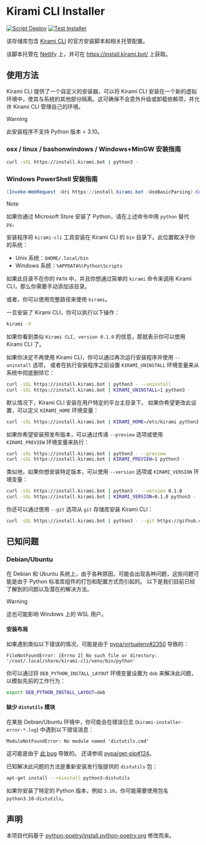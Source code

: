# Kirami CLI Installer

[![Script Deploy](https://github.com/A-kirami/Kirami-CLI-Installer/actions/workflows/deploy.yml/badge.svg)](https://github.com/A-kirami/Kirami-CLI-Installer/actions/workflows/deploy.yml)
[![Test Installer](https://github.com/A-kirami/Kirami-CLI-Installer/actions/workflows/test.yml/badge.svg)](https://github.com/A-kirami/Kirami-CLI-Installer/actions/workflows/test.yml)

该存储库包含 [Kirami CLI](https://github.com/A-kirami/KiramiCLI) 的官方安装脚本和相关托管配置。

该脚本托管在 [Netlify](https://www.netlify.com) 上，并可在 https://install.kirami.bot/ 上获取。

## 使用方法

Kirami CLI 提供了一个自定义的安装器，可以将 Kirami CLI 安装在一个新的虚拟环境中，使其与系统的其他部分隔离。这可确保不会意外升级或卸载依赖项，并允许 Kirami CLI 管理自己的环境。

> [!WARNING]
> 此安装程序不支持 Python 版本 < 3.10。

### osx / linux / bashonwindows / Windows+MinGW 安装指南

```bash
curl -sSL https://install.kirami.bot | python3 -
```

### Windows PowerShell 安装指南

```powershell
(Invoke-WebRequest -Uri https://install.kirami.bot -UseBasicParsing).Content | py -
```

> [!NOTE]
> 如果你通过 Microsoft Store 安装了 Python，请在上述命令中用 `python` 替代 `py`。

安装程序将 `kirami-cli` 工具安装在 Kirami CLI 的 `bin` 目录下。此位置取决于你的系统：

- Unix 系统：`$HOME/.local/bin`
- Windows 系统：`%APPDATA%\Python\Scripts`

如果此目录不在你的 `PATH` 中，并且你想通过简单的 `kirami` 命令来调用 Kirami CLI，那么你需要手动添加该目录。

或者，你可以使用完整路径来使用 `kirami`。

一旦安装了 Kirami CLI，你可以执行以下操作：

```bash
kirami -V
```

如果你看到类似 `Kirami CLI, version 0.1.0` 的信息，那就表示你可以使用 Kirami CLI 了。

如果你决定不再使用 Kirami CLI，你可以通过再次运行安装程序并使用 `--uninstall` 选项，
或者在执行安装程序之前设置 `KIRAMI_UNINSTALL` 环境变量来从系统中彻底删除它：

```bash
curl -sSL https://install.kirami.bot | python3 - --uninstall
curl -sSL https://install.kirami.bot | KIRAMI_UNINSTALL=1 python3 -
```

默认情况下，Kirami CLI 安装在用户特定的平台主目录下。
如果你希望更改此设置，可以定义 `KIRAMI_HOME` 环境变量：

```bash
curl -sSL https://install.kirami.bot | KIRAMI_HOME=/etc/kirami python3 -
```

如果你希望安装预发布版本，可以通过传递 `--preview` 选项或使用 `KIRAMI_PREVIEW` 环境变量来执行：

```bash
curl -sSL https://install.kirami.bot | python3 - --preview
curl -sSL https://install.kirami.bot | KIRAMI_PREVIEW=1 python3 -
```

类似地，如果你想安装特定版本，可以使用 `--version` 选项或 `KIRAMI_VERSION` 环境变量：

```bash
curl -sSL https://install.kirami.bot | python3 - --version 0.1.0
curl -sSL https://install.kirami.bot | KIRAMI_VERSION=0.1.0 python3 -
```

你还可以通过使用 `--git` 选项从 `git` 存储库安装 Kirami CLI：

```bash
curl -sSL https://install.kirami.bot | python3 - --git https://github.com/A-kirami/KiramiCLI.git@main
```

## 已知问题

### Debian/Ubuntu

在 Debian 和 Ubuntu 系统上，由于各种原因，可能会出现各种问题，这些问题可能是由于 Python 标准库组件的打包和配置方式而引起的。
以下是我们目前已经了解到的问题以及潜在的解决方法。

> [!WARNING]
> 这也可能影响 Windows 上的 WSL 用户。

#### 安装布局

如果遇到类似以下错误的情况，可能是由于 [pypa/virtualenv#2350](https://github.com/pypa/virtualenv/issues/2350) 导致的：

```console
FileNotFoundError: [Errno 2] No such file or directory: '/root/.local/share/kirami-cli/venv/bin/python'
```

你可以通过将 `DEB_PYTHON_INSTALL_LAYOUT` 环境变量设置为 `deb` 来解决此问题，以模拟先前的工作行为：

```bash
export DEB_PYTHON_INSTALL_LAYOUT=deb
```

#### 缺少 `distutils` 模块

在某些 Debian/Ubuntu 环境中，你可能会在错误日志 (`kirami-installer-error-*.log`) 中遇到以下错误消息：

```console
ModuleNotFoundError: No module named 'distutils.cmd'
```

这可能是由于 [此 bug](https://bugs.launchpad.net/ubuntu/+source/python3.10/+bug/1940705) 导致的。
还请参阅 [pypa/get-pip#124](https://github.com/pypa/get-pip/issues/124)。

已知解决此问题的方法是重新安装发行版提供的 `distutils` 包：

```bash
apt-get install --reinstall python3-distutils
```

如果你安装了特定的 Python 版本，例如 `3.10`，你可能需要使用包名 `python3.10-distutils`。

## 声明

本项目代码基于 [python-poetry/install.python-poetry.org](https://github.com/python-poetry/install.python-poetry.org) 修改而来。
